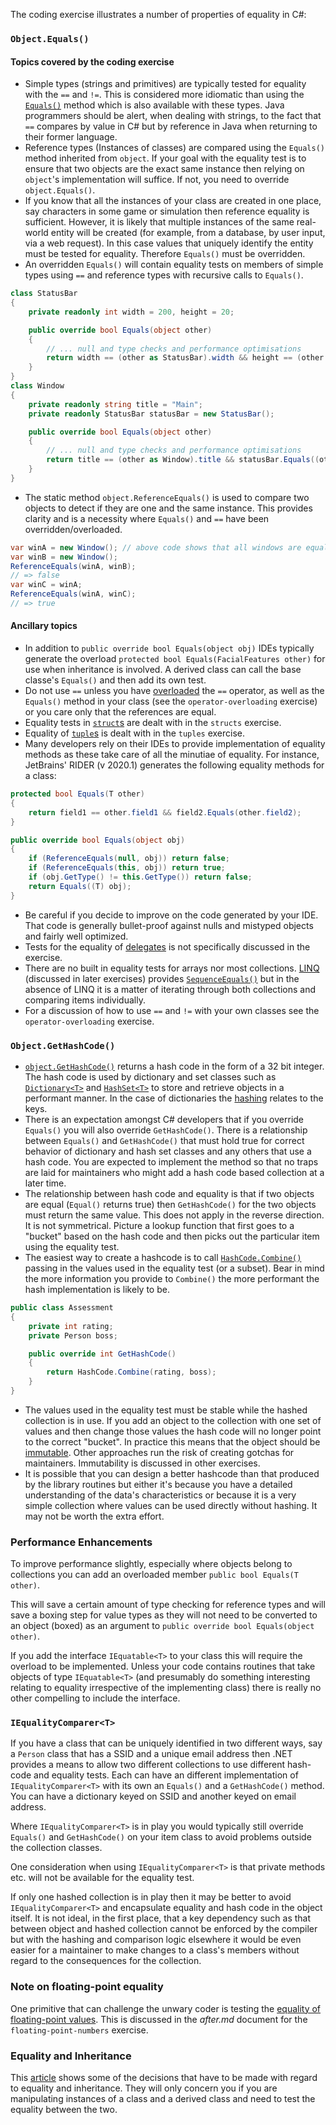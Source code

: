 The coding exercise illustrates a number of properties of equality in C#:

### `Object.Equals()`

#### Topics covered by the coding exercise

- Simple types (strings and primitives) are typically tested for equality with the `==` and `!=`. This is considered more idiomatic than using the [`Equals()`][object-equals] method which is also available with these types. Java programmers should be alert, when dealing with strings, to the fact that `==` compares by value in C# but by reference in Java when returning to their former language.
- Reference types (Instances of classes) are compared using the `Equals()` method inherited from `object`. If your goal with the equality test is to ensure that two objects are the exact same instance then relying on `object`'s implementation will suffice. If not, you need to override `object.Equals()`.
- If you know that all the instances of your class are created in one place, say characters in some game or simulation then reference equality is sufficient. However, it is likely that multiple instances of the same real-world entity will be created (for example, from a database, by user input, via a web request). In this case values that uniquely identify the entity must be tested for equality. Therefore `Equals()` must be overridden.
- An overridden `Equals()` will contain equality tests on members of simple types using `==` and reference types with recursive calls to `Equals()`.

```csharp
class StatusBar
{
    private readonly int width = 200, height = 20;

    public override bool Equals(object other)
    {
        // ... null and type checks and performance optimisations
        return width == (other as StatusBar).width && height == (other as StatusBar).height;
    }
}
class Window
{
    private readonly string title = "Main";
    private readonly StatusBar statusBar = new StatusBar();

    public override bool Equals(object other)
    {
        // ... null and type checks and performance optimisations
        return title == (other as Window).title && statusBar.Equals((other as Window).statusBar);
    }
}

```

- The static method `object.ReferenceEquals()` is used to compare two objects to detect if they are one and the same instance. This provides clarity and is a necessity where `Equals()` and `==` have been overridden/overloaded.

```csharp
var winA = new Window(); // above code shows that all windows are equal
var winB = new Window();
ReferenceEquals(winA, winB);
// => false
var winC = winA;
ReferenceEquals(winA, winC);
// => true
```

#### Ancillary topics

- In addition to `public override bool Equals(object obj)` IDEs typically generate the overload `protected bool Equals(FacialFeatures other)` for use when inheritance is involved. A derived class can call the base classe's `Equals()` and then add its own test.
- Do not use `==` unless you have [overloaded][operator-overloading] the `==` operator, as well as the `Equals()` method in your class (see the `operator-overloading` exercise) or you care only that the references are equal.
- Equality tests in [`struct`s][struct] are dealt with in the `structs` exercise.
- Equality of [`tuple`s][tuples-equality] is dealt with in the `tuples` exercise.
- Many developers rely on their IDEs to provide implementation of equality methods as these take care of all the minutiae of equality. For instance, JetBrains' RIDER (v 2020.1) generates the following equality methods for a class:

```csharp
protected bool Equals(T other)
{
    return field1 == other.field1 && field2.Equals(other.field2);
}

public override bool Equals(object obj)
{
    if (ReferenceEquals(null, obj)) return false;
    if (ReferenceEquals(this, obj)) return true;
    if (obj.GetType() != this.GetType()) return false;
    return Equals((T) obj);
}
```

- Be careful if you decide to improve on the code generated by your IDE. That code is generally bullet-proof against nulls and mistyped objects and fairly well optimized.
- Tests for the equality of [delegates][delegate-equality] is not specifically discussed in the exercise.
- There are no built in equality tests for arrays nor most collections. [LINQ][linq] (discussed in later exercises) provides [`SequenceEquals()`][sequence-equal] but in the absence of LINQ it is a matter of iterating through both collections and comparing items individually.
- For a discussion of how to use `==` and `!=` with your own classes see the `operator-overloading` exercise.

### `Object.GetHashCode()`

- [`object.GetHashCode()`][get-hash-code] returns a hash code in the form of a 32 bit integer. The hash code is used by dictionary and set classes such as [`Dictionary<T>`][dictionary] and [`HashSet<T>`][hash-set] to store and retrieve objects in a performant manner. In the case of dictionaries the [hashing][wiki-hash] relates to the keys.
- There is an expectation amongst C# developers that if you override `Equals()` you will also override `GetHashCode()`. There is a relationship between `Equals()` and `GetHashCode()` that must hold true for correct behavior of dictionary and hash set classes and any others that use a hash code. You are expected to implement the method so that no traps are laid for maintainers who might add a hash code based collection at a later time.
- The relationship between hash code and equality is that if two objects are equal (`Equal()` returns true) then `GetHashCode()` for the two objects must return the same value. This does not apply in the reverse direction. It is not symmetrical. Picture a lookup function that first goes to a "bucket" based on the hash code and then picks out the particular item using the equality test.
- The easiest way to create a hashcode is to call [`HashCode.Combine()`][hash-code-combine] passing in the values used in the equality test (or a subset). Bear in mind the more information you provide to `Combine()` the more performant the hash implementation is likely to be.

```csharp
public class Assessment
{
    private int rating;
    private Person boss;

    public override int GetHashCode()
    {
        return HashCode.Combine(rating, boss);
    }
}
```

- The values used in the equality test must be stable while the hashed collection is in use. If you add an object to the collection with one set of values and then change those values the hash code will no longer point to the correct "bucket". In practice this means that the object should be [immutable][wiki-immutable]. Other approaches run the risk of creating gotchas for maintainers. Immutability is discussed in other exercises.
- It is possible that you can design a better hashcode than that produced by the library routines but either it's because you have a detailed understanding of the data's characteristics or because it is a very simple collection where values can be used directly without hashing. It may not be worth the extra effort.

### Performance Enhancements

To improve performance slightly, especially where objects belong to collections you can add an overloaded member `public bool Equals(T other)`.

This will save a certain amount of type checking for reference types and will save a boxing step for value types as they will not need to be converted to an object (boxed) as an argument to `public override bool Equals(object other)`.

If you add the interface `IEquatable<T>` to your class this will require the overload to be implemented. Unless your code contains routines that take objects of type `IEquatable<T>` (and presumably do something interesting relating to equality irrespective of the implementing class) there is really no other compelling to include the interface.

### `IEqualityComparer<T>`

If you have a class that can be uniquely identified in two different ways, say a `Person` class that has a SSID and a unique email address then .NET provides a means to allow two different collections to use different hash-code and equality tests. Each can have an different implementation of `IEqualityComparer<T>` with its own an `Equals()` and a `GetHashCode()` method. You can have a dictionary keyed on SSID and another keyed on email address.

Where `IEqualityComparer<T>` is in play you would typically still override `Equals()` and `GetHashCode()` on your item class to avoid problems outside the collection classes.

One consideration when using `IEqualityComparer<T>` is that private methods etc. will not be available for the equality test.

If only one hashed collection is in play then it may be better to avoid `IEqualityComparer<T>` and encapsulate equality and hash code in the object itself. It is not ideal, in the first place, that a key dependency such as that between object and hashed collection cannot be enforced by the compiler but with the hashing and comparison logic elsewhere it would be even easier for a maintainer to make changes to a class's members without regard to the consequences for the collection.

### Note on floating-point equality

One primitive that can challenge the unwary coder is testing the [equality of floating-point values][0.30000000000000004.com]. This is discussed in the _after.md_ document for the `floating-point-numbers` exercise.

### Equality and Inheritance

This [article][so-equals-inheritance] shows some of the decisions that have to be made with regard to equality and inheritance. They will only concern you if you are manipulating instances of a class and a derived class and need to test the equality between the two.

[equality]: https://docs.microsoft.com/en-us/dotnet/csharp/programming-guide/statements-expressions-operators/equality-comparisons
[equatable]: https://docs.microsoft.com/en-us/dotnet/csharp/programming-guide/statements-expressions-operators/how-to-define-value-equality-for-a-type
[equality-comparer]: https://docs.microsoft.com/en-us/dotnet/api/system.collections.generic.iequalitycomparer-1?view=netcore-3.1
[hash-set]: https://docs.microsoft.com/en-us/dotnet/api/system.collections.generic.hashset-1?view=netcore-3.1
[hash-code]: https://docs.microsoft.com/en-us/dotnet/api/system.hashcode?view=netcore-3.1
[get-hash-code]: https://docs.microsoft.com/en-us/dotnet/api/system.object.gethashcode?view=netcore-3.1
[delegate-equality]: https://docs.microsoft.com/en-us/dotnet/api/system.delegate.equals?view=netcore-3.1
[sequence-equal]: https://docs.microsoft.com/en-us/dotnet/api/system.linq.enumerable.sequenceequal?redirectedfrom=MSDN&view=netcore-3.1#System_Linq_Enumerable_SequenceEqual__1_System_Collections_Generic_IEnumerable___0__System_Collections_Generic_IEnumerable___0__
[linq]: https://docs.microsoft.com/en-us/dotnet/csharp/programming-guide/concepts/linq/
[0.30000000000000004.com]: https://0.30000000000000004.com/
[so-equals-inheritance]: https://stackoverflow.com/questions/22154799/equals-method-inheritance-confusion
[object-equals]: https://docs.microsoft.com/en-us/dotnet/api/system.object.equals?view=netcore-3.1#System_Object_Equals_System_Object_
[so-hashcode-equals]: https://stackoverflow.com/questions/371328/why-is-it-important-to-override-gethashcode-when-equals-method-is-overridden
[operator-overloading]: https://docs.microsoft.com/en-us/dotnet/csharp/language-reference/operators/operator-overloading
[dictionary]: https://docs.microsoft.com/en-us/dotnet/api/system.collections.generic.dictionary-2?view=netcore-3.1
[wiki-hash]: https://en.wikipedia.org/wiki/Hash_function
[hash-code-combine]: https://docs.microsoft.com/en-us/dotnet/api/system.hashcode.combine?view=netcore-3.1
[wiki-immutable]: https://en.wikipedia.org/wiki/Immutable_object
[struct]: https://docs.microsoft.com/en-us/dotnet/csharp/language-reference/builtin-types/struct
[tuples-equality]: https://docs.microsoft.com/en-us/dotnet/csharp/language-reference/proposals/csharp-7.3/tuple-equality
